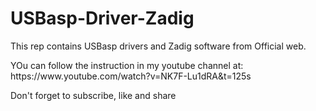 # USBasp-Driver-Zadig
This rep contains USBasp drivers and Zadig software from Official web.
<p>YOu can follow the instruction in my youtube channel at: https://www.youtube.com/watch?v=NK7F-Lu1dRA&t=125s</p>
<p>Don't forget to subscribe, like and share</p>
